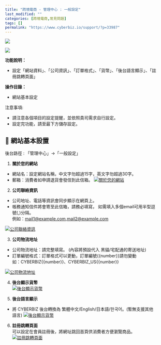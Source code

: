 ```yaml
---
title: "跨境電商 - 管理中心 : 一般設定"
last_modified: ""
categories: [跨境電商,常見問題]
tags: []
permalink: "https://www.cyberbiz.io/support/?p=33987"
---
```


![](https://www.cyberbiz.io/support/wp-content/uploads/適用站別.png)

[![](https://www.cyberbiz.io/support/wp-content/uploads/跨境電商.png)](https://www.cyberbiz.io/support/?page_id=9206)

**功能說明：**  

* 設定「網站資料」、「公司資訊」、「訂單格式」、「貨幣」、「後台語言顯示」、「註冊跳轉頁面」

**操作目錄：**

* 網站基本設定

注意事項:  

* 請注意各個項目的設定提醒，並依照貴司需求自行設定。
* 設定完功能，請至最下方儲存設定。

## 📌 網站基本設置


後台路徑 :  「管理中心」→「一般設定」  


1. **關於您的網站**
* 網站名：設定網站名稱，中文字勿超過15字，英文字勿超過30字。
* 郵箱：消費者如申請退貨會發信到此信箱。
[![關於您的網站](https://www.cyberbiz.io/support/wp-content/uploads/管理中心-一般設定01.png)](https://www.cyberbiz.io/support/wp-content/uploads/管理中心-一般設定01.png)



2. **公司聯絡資訊**
* 公司地址、電話等資訊會同步顯示在網頁上。
* 帳務通知信件將會寄至此信箱，請務必填寫， 如需填入多個email可用半型逗號(,)分隔。  
例如：mail1@example.com,mail2@example.com

[![公司聯絡資訊](https://www.cyberbiz.io/support/wp-content/uploads/管理中心-一般設定02.png)](https://www.cyberbiz.io/support/wp-content/uploads/管理中心-一般設定02.png)



3. **公司物流地址**
* 公司物流地址：請完整填寫。 (內容將預設代入 黑貓/宅配通的寄送地址)
* 訂單編號格式：訂單格式可以更動，訂單編號{{number}}請勿變動   
如：CYBERBIZ{{number}}、CYBERBIZ_US{{number}}

[![公司物流地址](https://www.cyberbiz.io/support/wp-content/uploads/管理中心-一般設定03.png)](https://www.cyberbiz.io/support/wp-content/uploads/管理中心-一般設定03.png)



4. **後台顯示貨幣**  
[![後台顯示貨幣](https://www.cyberbiz.io/support/wp-content/uploads/管理中心-一般設定11.png)](https://www.cyberbiz.io/support/wp-content/uploads/管理中心-一般設定11.png)



5. **後台語言顯示**
* 將 CYBERBIZ 後台轉換為 繁體中文/English/日本語/한국어。(暫無支援其他語言)
[![後台顯示貨幣](https://www.cyberbiz.io/support/wp-content/uploads/管理中心-一般設定05.png)](https://www.cyberbiz.io/support/wp-content/uploads/管理中心-一般設定05.png)



6. **註冊跳轉頁面**  
可以設定在會員註冊後，將網址跳回首頁供消費者方便瀏覽商品。  
[![註冊跳轉頁面](https://www.cyberbiz.io/support/wp-content/uploads/管理中心-一般設定10.png)](https://www.cyberbiz.io/support/wp-content/uploads/管理中心-一般設定10.png)



